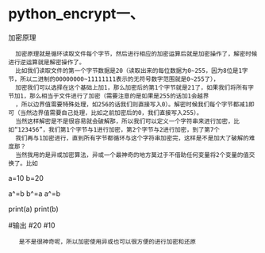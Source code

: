 # python_encrypt一、
加密原理

      加密原理就是循环读取文件每个字节，然后进行相应的加密运算后就是加密操作了，解密时候进行逆运算就是解密操作了。
      比如我们读取文件的第一个字节数据是20（读取出来的每位数据为0~255，因为8位是1字节，所以二进制的00000000~11111111表示的无符号数字范围就是0~255了），
      加密我们可以选择在这个基础上加1，那么加密后的第1个字节就是21了，如果我们将所有字节加1，那么相当于文件进行了加密（需要注意的是如果是255的话加1会越界
      ，所以边界值需要特殊处理，如256的话我们则直接写入0）。解密时候我们每个字节都减1即可（当然边界值需要自己处理，比如之前加密后的0，我们直接写入255）。
      当然这样解密是不是很容易就会破解那，所以我们可以定义一个字符串来进行加密，比如“123456”，我们第1个字节与1进行加密，第2个字节与2进行加密，到了第7个
      我们再与1加密进行，直到所有字节都循环与这个字符串加密完，这样是不是加大了破解的难度那？
      当然我用的是异或加密算法，异或一个最神奇的地方莫过于不借助任何变量将2个变量的值交换了。比如　


a=10
b=20

a^=b
b^=a
a^=b

print(a)
print(b)

#输出
#20
#10

       是不是很神奇呢，所以加密使用异或也可以很方便的进行加密和还原
